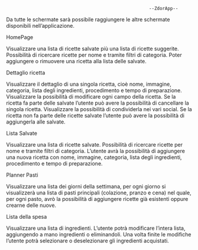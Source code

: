                                                           --ZdorApp--


Da tutte le schermate sarà possibile raggiungere le altre schermate disponibili nell’applicazione.


HomePage


Visualizzare una lista di ricette salvate più una lista di ricette suggerite. 
Possibilità di ricercare ricette per nome e tramite filtri di categoria. 
Poter aggiungere o rimuovere una ricetta alla lista delle salvate.


Dettaglio ricetta


Visualizzare il dettaglio di una singola ricetta, cioè nome, immagine, categoria, lista degli ingredienti, procedimento e tempo di preparazione. 
Visualizzare la possibilità di modificare ogni campo della ricetta. 
Se la ricetta fa parte delle salvate l’utente può avere la possibilità di cancellare la singola ricetta.
Visualizzare la possibilità di condividerla nei vari social. 
Se la ricetta non fa parte delle ricette salvate l’utente può avere la possibilità di aggiungerla alle salvate.


Lista Salvate


Visualizzare una lista di ricette salvate.
Possibilità di ricercare ricette per nome e tramite filtri di categoria.
L’utente avrà la possibilità di aggiungere una nuova ricetta con nome, immagine, categoria, lista degli ingredienti, procedimento e tempo di preparazione.


Planner Pasti


Visualizzare una lista dei giorni della settimana, per ogni giorno si visualizzerà una lista di pasti principali (colazione, pranzo e cena) nel quale, per ogni pasto, avrò la possibilità di aggiungere ricette già esistenti oppure crearne delle nuove. 


Lista della spesa


Visualizzare una lista di ingredienti. L’utente potrà modificare l’intera lista, aggiungendo a mano ingredienti o eliminandoli. Una volta finite le modifiche l’utente potrà selezionare o deselezionare gli ingredienti acquistati.
